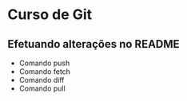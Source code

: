 # Curso de Git
## Efetuando alterações no README
* Comando push
* Comando fetch
* Comando diff
* Comando pull